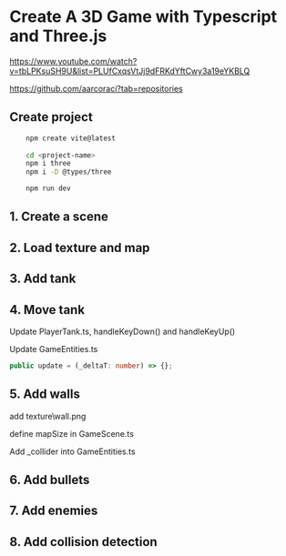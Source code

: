 # Create A 3D Game with Typescript and Three.js

https://www.youtube.com/watch?v=tbLPKsuSH9U&list=PLUfCxqsVtJj9dFRKdYftCwy3a19eYKBLQ

https://github.com/aarcoraci?tab=repositories

## Create project

```bash
    npm create vite@latest
    
    cd <project-name>
    npm i three 
    npm i -D @types/three

    npm run dev
```

## 1. Create a scene

## 2. Load texture and map

## 3. Add tank

## 4. Move tank

Update PlayerTank.ts, handleKeyDown() and handleKeyUp()

Update GameEntities.ts

```ts
public update = (_deltaT: number) => {};
```

## 5. Add walls

add texture\wall.png

define mapSize in GameScene.ts

Add _collider into GameEntities.ts


## 6. Add bullets


## 7. Add enemies


## 8. Add collision detection
